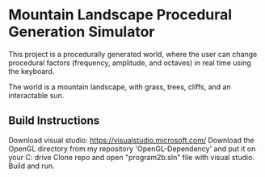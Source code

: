 Mountain Landscape Procedural Generation Simulator
===========================

This project is a procedurally generated world, where the user can change procedural factors (frequency, amplitude, and octaves) in real time using the keyboard.

The world is a mountain landscape, with grass, trees, cliffs, and an interactable sun.

Build Instructions
------------

Download visual studio: https://visualstudio.microsoft.com/
Download the OpenGL directory from my repository 'OpenGL-Dependency' and put it on your C: drive
Clone repo and open "program2b.sln" file with visual studio. Build and run.
